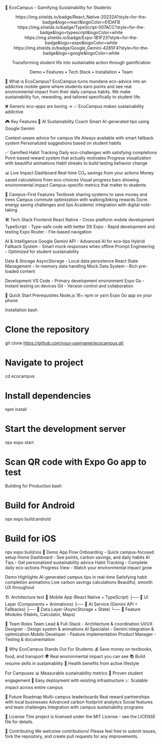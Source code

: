 🌱 EcoCampus - Gamifying Sustainability for Students
<div align="center">
https://img.shields.io/badge/React_Native-20232A?style=for-the-badge&logo=react&logoColor=61DAFB
https://img.shields.io/badge/TypeScript-007ACC?style=for-the-badge&logo=typescript&logoColor=white
https://img.shields.io/badge/Expo-1B1F23?style=for-the-badge&logo=expo&logoColor=white
https://img.shields.io/badge/Google_Gemini-4285F4?style=for-the-badge&logo=google&logoColor=white

Transforming student life into sustainable action through gamification

Demo • Features • Tech Stack • Installation • Team

</div>
🎯 What is EcoCampus?
EcoCampus turns mundane eco-advice into an addictive mobile game where students earn points and see real environmental impact from their daily campus habits. We make sustainability fun, rewarding, and tailored specifically to student life.

❌ Generic eco-apps are boring → ✅ EcoCampus makes sustainability addictive

🎮 Key Features
🤖 AI Sustainability Coach
Smart AI-generated tips using Google Gemini

Context-aware advice for campus life
Always available with smart fallback system
Personalized suggestions based on student habits

✅ Gamified Habit Tracking
Daily eco-challenges with satisfying completions
Point-based reward system that actually motivates
Progress visualization with beautiful animations
Habit streaks to build lasting behavior change

📊 Live Impact Dashboard
Real-time CO₂ savings from your actions
Money saved calculations from eco-choices
Visual progress bars showing environmental impact
Campus-specific metrics that matter to students

🏫 Campus-First Features
Textbook sharing systems to save money and trees
Campus commute optimization with walking/biking rewards
Dorm energy saving challenges and tips
Academic integration with digital note-taking

🛠 Tech Stack
Frontend
React Native - Cross-platform mobile development
TypeScript - Type-safe code with better DX
Expo - Rapid development and testing
Expo Router - File-based navigation

AI & Intelligence
Google Gemini API - Advanced AI for eco-tips
Hybrid Fallback System - Smart mock responses when offline
Prompt Engineering - Optimized for student sustainability

Data & Storage
AsyncStorage - Local data persistence
React State Management - In-memory data handling
Mock Data System - Rich pre-loaded content

Development
VS Code - Primary development environment
Expo Go - Instant testing on devices
Git - Version control and collaboration

🚀 Quick Start
Prerequisites
Node.js 16+
npm or yarn
Expo Go app on your phone

Installation
bash
# Clone the repository
git clone https://github.com/your-username/ecocampus.git

# Navigate to project
cd ecocampus

# Install dependencies
npm install

# Start the development server
npx expo start

# Scan QR code with Expo Go app to test
Building for Production
bash
# Build for Android
npx expo build:android

# Build for iOS
npx expo build:ios
📱 Demo
App Flow
Onboarding - Quick campus-focused setup
Home Dashboard - See points, carbon savings, and daily habits
AI Tips - Get personalized sustainability advice
Habit Tracking - Complete daily eco-actions
Progress View - Watch your environmental impact grow

Demo Highlights
AI-generated campus tips in real-time
Satisfying habit completion animations
Live carbon savings calculations
Beautiful, smooth UX throughout

🏗 Architecture
text
📱 Mobile App (React Native + TypeScript)
    ├── 🎨 UI Layer (Components + Animations)
    ├── 🧠 AI Service (Gemini API + Fallbacks)
    ├── 💾 Data Layer (AsyncStorage + State)
    └── 🎯 Feature Modules (Habits, Calculator, Maps)

    
👥 Team Roles
Team Lead & Full-Stack - Architecture & coordination
UI/UX Designer - Design system & animations
AI Specialist - Gemini integration & optimization
Mobile Developer - Feature implementation
Product Manager - Testing & documentation

🌟 Why EcoCampus Stands Out
For Students
💰 Save money on textbooks, food, and transport
🌍 Real environmental impact you can see
📚 Build resume skills in sustainability
🏃 Health benefits from active lifestyle

For Campuses
📊 Measurable sustainability metrics
🎯 Proven student engagement
🔧 Easy deployment with existing infrastructure
📈 Scalable impact across entire campus

🎯 Future Roadmap
Multi-campus leaderboards
Real reward partnerships with local businesses
Advanced carbon footprint analytics
Social features and team challenges
Integration with campus sustainability programs

📄 License
This project is licensed under the MIT License - see the LICENSE file for details.

🤝 Contributing
We welcome contributions! Please feel free to submit issues, fork the repository, and create pull requests for any improvements.

